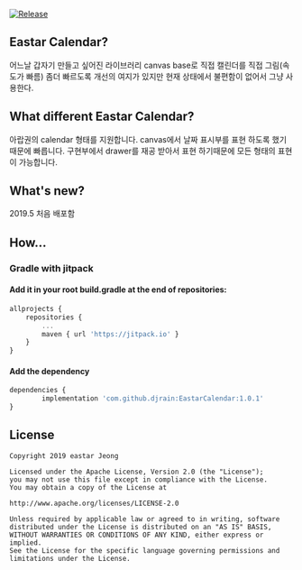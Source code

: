[![Release](https://jitpack.io/v/djrain/EastarCalendar.svg)](https://jitpack.io/#djrain/EastarCalendar)

## Eastar Calendar?

어느날 갑자기 만들고 싶어진 라이브러리
canvas base로 직접 캘린더를 직접 그림(속도가 빠름)
좀더 빠르도록 개선의 여지가 있지만 현재 상태에서 불편함이 없어서 그냥 사용한다.

## What different Eastar Calendar?

아랍권의 calendar 형태를 지원합니다.
canvas에서 날짜 표시부를 표현 하도록 했기때문에 빠릅니다.
구현부에서 drawer를 재공 받아서 표현 하기때문에 모든 형태의 표현이 가능합니다.

## What's new?

2019.5
처음 배포함 

## How...

### Gradle with jitpack

#### Add it in your root build.gradle at the end of repositories:
```javascript
allprojects {
	repositories {
		...
		maven { url 'https://jitpack.io' }
	}
}
```
#### Add the dependency
```javascript
dependencies {
        implementation 'com.github.djrain:EastarCalendar:1.0.1'
}
```

## License 
 ```code
Copyright 2019 eastar Jeong

Licensed under the Apache License, Version 2.0 (the "License");
you may not use this file except in compliance with the License.
You may obtain a copy of the License at

http://www.apache.org/licenses/LICENSE-2.0

Unless required by applicable law or agreed to in writing, software
distributed under the License is distributed on an "AS IS" BASIS,
WITHOUT WARRANTIES OR CONDITIONS OF ANY KIND, either express or implied.
See the License for the specific language governing permissions and
limitations under the License.
```
